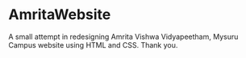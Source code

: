 # AmritaWebsite
A small attempt in redesigning Amrita Vishwa Vidyapeetham, Mysuru Campus website using HTML and CSS.
Thank you.

